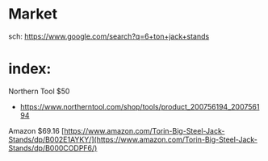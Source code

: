 # Market
sch: https://www.google.com/search?q=6+ton+jack+stands

# index:
Northern Tool $50
- https://www.northerntool.com/shop/tools/product_200756194_200756194

Amazon $69.16
[https://www.amazon.com/Torin-Big-Steel-Jack-Stands/dp/B002E1AYKY/](https://www.amazon.com/Torin-Big-Steel-Jack-Stands/dp/B000CODPF6/)
